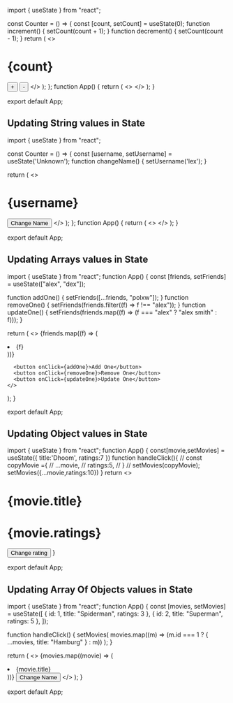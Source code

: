 
import { useState } from "react";

const Counter = () => {
  const [count, setCount] = useState(0);
  function increment() {
    setCount(count + 1);
  }
  function decrement() {
    setCount(count - 1);
  }
  return (
    <>
      <h1>{count}</h1>
      <button onClick={increment}>+</button>
      <button onClick={decrement}>-</button>
    </>
  );
};
function App() {
  return (
    <>
      <Counter />
    </>
  );
}

export default App;

## Updating String values in State
import { useState } from "react";

const Counter = () => {
  const [username, setUsername] = useState('Unknown');
  function changeName() {
     setUsername('lex');
  }
  
  return (
    <>
      <h1>{username}</h1>
      <button onClick={changeName}>Change Name</button>
    </>
  );
};
function App() {
  return (
    <>
      <Counter />
    </>
  );
}

export default App;

## Updating Arrays values in State
import { useState } from "react";
function App() {
  const [friends, setFriends] = useState(["alex", "dex"]);

  function addOne() {
    setFriends([...friends, "polxw"]);
  }
  function removeOne() {
    setFriends(friends.filter((f) => f !== "alex"));
  }
  function updateOne() {
    setFriends(friends.map((f) => (f === "alex" ? "alex smith" : f)));
  }

  return (
    <>
      {friends.map((f) => (
        <li key={Math.random()}>{f}</li>
      ))}

      <button onClick={addOne}>Add One</button>
      <button onClick={removeOne}>Remove One</button>
      <button onClick={updateOne}>Update One</button>
    </>
  );
}

export default App;

## Updating Object values in State
import { useState } from "react";
function App() {
  const[movie,setMovies] = useState({
    title:'Dhoom',
    ratings:7
  })
  function handleClick(){
    // const copyMovie ={
    //   ...movie,
    //   ratings:5,
    // }
    // setMovies(copyMovie);
    setMovies({...movie,ratings:10})
  }
  return <>
  <h1>{movie.title}</h1>
   <h1>{movie.ratings}</h1>
   <button onClick ={handleClick}>Change rating</button>
  </>
}

export default App;

## Updating Array Of Objects values in State
import { useState } from "react";
function App() {
  const [movies, setMovies] = useState([
    { id: 1, title: "Spiderman", ratings: 3 },
    { id: 2, title: "Superman", ratings: 5 },
  ]);

  function handleClick() {
    setMovies(
      movies.map((m) => (m.id === 1 ? { ...movies, title: "Hamburg" } : m))
    );
  }

  return (
    <>
      {movies.map((movie) => (
        <li>{movie.title}</li>
      ))}
      <button onClick={handleClick}>Change Name</button>
    </>
  );
}

export default App;
